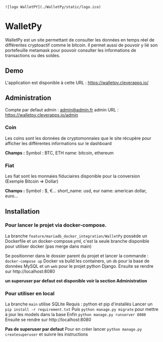 `![logo WalletPY](./WalletPy/static/logo.ico)`

# WalletPy

WalletPy est un site permettant de consulter les données en temps réel de différentes cryptoactif comme le bitcoin. Il permet aussi de pouvoir y lié son portefeuille metamask pour pouvoir consulter les informations de transactions ou des soldes.

## Demo

L'application est disponible à cette URL : https://walletpy.cleverapps.io/

## Administration

Compte par defaut admin :
admin@admin.fr
admin
URL : https://walletpy.cleverapps.io/admin

### Coin

Les coins sont les données de cryptomonnaies que le site récupère pour afficher les différentes informations sur le dashboard

**Champs :**
Symbol : BTC, ETH
name: bitcoin, ethereum

### Fiat

Les fiat sont les monnaies fiduciaires disponible pour la conversion (Exemple Bitcoin => Dollar)

**Champs :**
Symbol : $, €...
short_name: usd, eur
name: american dollar, euro...

## Installation

### Pour lancer le projet via docker-compose.

La branche `feature/mariadb_docker_integration/WalletPy` possède un Dockerfile et un docker-compose.yml, c'est la seule branche disponible pour utiliser docker (pas merge dans main)

Se positionner dans le dossier parent du projet et lancer la commande :
`docker-compose up`
Docker va build les containers, un `db` pour la base de données MySQL et un `web` pour le projet python Django.
Ensuite se rendre sur http://localhost:8080

**un superuser par defaut est disponible voir la section Administration**

### Pour utiliser en local

La branche `main` utilise SQLite
Requis :
python et pip d'installés
Lancer un `pip install -r requirement.txt`
Puis `python manage.py migrate` pour mettre à jour les models dans la base
Enfin `python manage.py runserver 8080`
Ensuite se rendre sur http://localhost:8080

**Pas de superuser par defaut**
Pour en créer lancer `python manage.py createsuperuser` et suivre les instructions
